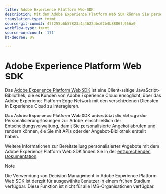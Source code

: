 ```yaml
---
title: Adobe Experience Platform Web-SDK
description: Mit dem Adobe Experience Platform Web SDK können Sie personalisierte Angebote abrufen und rendern, die Sie mithilfe von APIs oder der Angebotsbibliothek erstellt haben.
translation-type: tm+mt
source-git-commit: 4ff255b6b57823a1a4622dbc62b4b8886fd956a0
workflow-type: tm+mt
source-wordcount: '171'
ht-degree: 0%

---
```


# Adobe Experience Platform Web SDK

Das [Adobe Experience Platform Web SDK](https://experienceleague.adobe.com/docs/experience-platform/edge/home.html?lang=de#video-overview) ist eine Client-seitige JavaScript-Bibliothek, die es Kunden von Adobe Experience Cloud ermöglicht, über das Adobe Experience Platform Edge Network mit den verschiedenen Diensten in Experience Cloud zu interagieren.

Das Adobe Experience Platform Web SDK unterstützt die Abfrage der Personalisierungslösungen zur Adobe, einschließlich der Entscheidungsverwaltung, damit Sie personalisierte Angebot abrufen und rendern können, die Sie mit APIs oder der Angebot-Bibliothek erstellt haben.

Weitere Informationen zur Bereitstellung personalisierter Angebote mit dem Adobe Experience Platform Web SDK finden Sie in der [entsprechenden Dokumentation](https://experienceleague.adobe.com/docs/experience-platform/edge/personalization/offer-decisioning/offer-decisioning-overview.html?lang=de#enabling-offer-decisioning).

>[!NOTE]
>
>Die Verwendung von Decision Management in Adobe Experience Platform Web SDK ist derzeit für ausgewählte Benutzer in einem frühen Stadium verfügbar. Diese Funktion ist nicht für alle IMS-Organisationen verfügbar.
